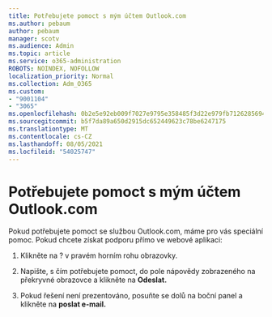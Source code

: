 ```yaml
---
title: Potřebujete pomoct s mým účtem Outlook.com
ms.author: pebaum
author: pebaum
manager: scotv
ms.audience: Admin
ms.topic: article
ms.service: o365-administration
ROBOTS: NOINDEX, NOFOLLOW
localization_priority: Normal
ms.collection: Adm_O365
ms.custom:
- "9001104"
- "3065"
ms.openlocfilehash: 0b2e5e92eb009f7027e9795e358485f3d22e979fb7126285694dd2b3a7ea70b7
ms.sourcegitcommit: b5f7da89a650d2915dc652449623c78be6247175
ms.translationtype: MT
ms.contentlocale: cs-CZ
ms.lasthandoff: 08/05/2021
ms.locfileid: "54025747"
---
```

# <a name="need-help-with-my-outlookcom-account"></a>Potřebujete pomoct s mým účtem Outlook.com

Pokud potřebujete pomoct se službou Outlook.com, máme pro vás speciální pomoc. Pokud chcete získat podporu přímo ve webové aplikaci: 

1. Klikněte na ? v pravém horním rohu obrazovky. 

2. Napište, s čím potřebujete pomoct, do pole nápovědy zobrazeného na překryvné obrazovce a klikněte na **Odeslat.** 

3. Pokud řešení není prezentováno, posuňte se dolů na boční panel a klikněte na **poslat e-mail.**
